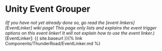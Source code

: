 # Unity Event Grouper
*(If you have not yet already done so, go read the [event linkers][EventLinker] wiki page! This page only lists and explains the event trigger options on this event linker! It will not explain how to use the event linker.)*
[EventLinker]:  {{ site.baseurl }}{% link Components/ThunderRoad/EventLinker.md %}